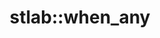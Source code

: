 ---
layout: free-function
title: stlab::when_any
tags: [library]
entities:
  - kind: overloads
    list:
      - name: when_any
        pure-name: when_any
        defined-in-header: stlab/future.hpp
        declaration: |
            template <typename S, typename F, typename...Ts>
            auto when_any(S s, F f, future<Ts>... args)
        description: This function create a future that continues whenever the first future argument.
      - name: when_any
        pure-name: when_any
        defined-in-header: stlab/future.hpp
        declaration: |
            template <typename S, typename F, typename I> 
            auto when_any(S s, F f, const std::pair<I,I>& range)
        description: This function create a future that continues whenever the first future within the range succeeds
  - kind: parameters
    list:
      - name: s
        description: Scheduler which is used to schedule the resulting task
      - name: f
        description: Callable object that implements the task
      - name: args
        description: Futures that shall be joined
  - kind: result
    description: Creates a future that reduces a number of input futures to the first that successds
  - kind: example
    code: Fill in a code example
---